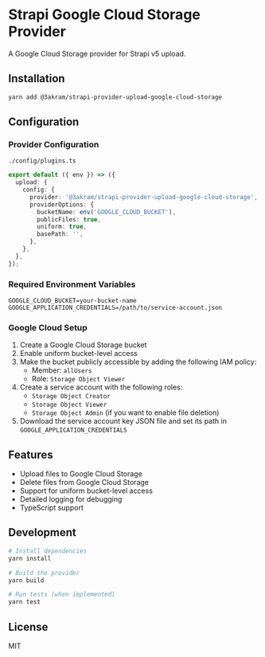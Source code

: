 # Strapi Google Cloud Storage Provider

A Google Cloud Storage provider for Strapi v5 upload.

## Installation

```bash
yarn add @3akram/strapi-provider-upload-google-cloud-storage
```

## Configuration

### Provider Configuration

`./config/plugins.ts`
```typescript
export default ({ env }) => ({
  upload: {
    config: {
      provider: '@3akram/strapi-provider-upload-google-cloud-storage',
      providerOptions: {
        bucketName: env('GOOGLE_CLOUD_BUCKET'),
        publicFiles: true,
        uniform: true,
        basePath: '',
      },
    },
  },
});
```

### Required Environment Variables

```env
GOOGLE_CLOUD_BUCKET=your-bucket-name
GOOGLE_APPLICATION_CREDENTIALS=/path/to/service-account.json
```

### Google Cloud Setup

1. Create a Google Cloud Storage bucket
2. Enable uniform bucket-level access
3. Make the bucket publicly accessible by adding the following IAM policy:
   - Member: `allUsers`
   - Role: `Storage Object Viewer`
4. Create a service account with the following roles:
   - `Storage Object Creator`
   - `Storage Object Viewer`
   - `Storage Object Admin` (if you want to enable file deletion)
5. Download the service account key JSON file and set its path in `GOOGLE_APPLICATION_CREDENTIALS`

## Features

- Upload files to Google Cloud Storage
- Delete files from Google Cloud Storage
- Support for uniform bucket-level access
- Detailed logging for debugging
- TypeScript support

## Development

```bash
# Install dependencies
yarn install

# Build the provider
yarn build

# Run tests (when implemented)
yarn test
```

## License

MIT
